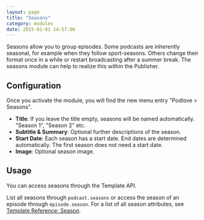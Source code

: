 ```yaml
---
layout: page
title: "Seasons"
category: modules
date: 2015-01-01 14:57:06
---
```


Seasons allow you to group episodes. Some podcasts are inherently seasonal, for example when they follow sport-seasons. Others change their format once in a while or restart broadcasting after a summer break. The seasons module can help to realize this within the Publisher.

## Configuration

Once you activate the module, you will find the new menu entry "Podlove > Seasons".

- **Title**: If you leave the title empty, seasons will be named automatically. "Season 1", "Season 2" etc.
- **Subtitle & Summary**: Optional further descriptions of the season.
- **Start Date**: Each season has a start date. End dates are determined automatically. The first season does not need a start date.
- **Image**: Optional season image.

## Usage

You can access seasons through the Template API.

List all seasons through `podcast.seasons` or access the season of an episode through `episode.season`. For a list of all season attributes, see [Template Reference: Season](/reference/template-tags/#season).